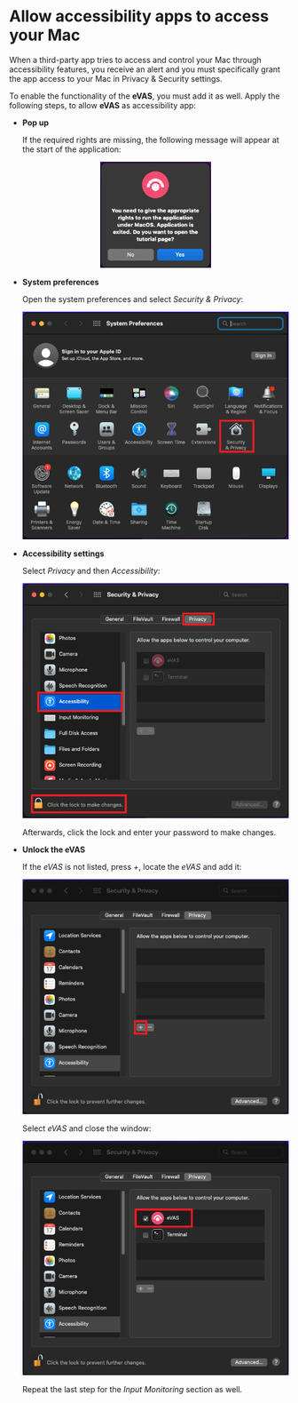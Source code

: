 # Allow accessibility apps to access your Mac

When a third-party app tries to access and control your Mac through accessibility features, you receive an alert and you must specifically grant the app access to your Mac in Privacy & Security settings.

To enable the functionality of the **eVAS**, you must add it as well.
Apply the following steps, to allow  **eVAS** as accessibility app:

- **Pop up**

    If the required rights are missing, the following message will appear at the start of the application:
    <p align="center">
        <img src="images/alert.png?raw=true" width="200"/>
    </p>

- **System preferences**

    Open the system preferences and select _Security & Privacy_:
    <p align="center">
        <img src="images/preferences.png?raw=true" width="500"/>
    </p>

- **Accessibility settings**

    Select _Privacy_ and then _Accessibility_:
    <p align="center">
        <img src="images/security.png?raw=true" width="500"/>
    </p>
    Afterwards, click the lock and enter your password to make changes.

- **Unlock the eVAS**

    If the _eVAS_ is not listed, press _+_, locate the _eVAS_ and add it:
    <p align="center">
        <img src="images/missing_eVAS.png?raw=true" width="500"/>
    </p>

    Select _eVAS_ and close the window:
    <p align="center">
        <img src="images/eVAS.png?raw=true" width="500"/>
    </p>

    Repeat the last step for the _Input Monitoring_ section as well.
